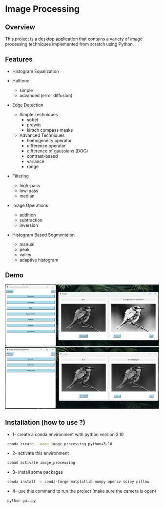 # Image Processing 

## Overview

This project is a desktop application that contains a variety of image processing techniques implemented from scratch using Python.

## Features
- Histogram Equalization

- Halftone
  - simple
  - advanced (error diffusion)

- Edge Detection
  - Simple Techniques 
    - sobel
    - prewitt
    -  kirsch compass masks
  - Advanced Techniques
    - homogeneity operator
    - difference operator
    - difference of gaussians (DOG)
    - contrast-based 
    - variance
    - range

- Filtering
    - high-pass
    - low-pass
    - median

- Image Operations
    - addition
    - subtraction
    - inversion
    
- Histogram Based Segmentaion
    - manual
    - peak
    - valley
    - adaptive histogram

## Demo

![Demo](files/demo_1.png)
![Demo](files/demo_2.png)

## Installation (how to use ?)
- 1- create a conda environment with python version 3.10 
```bash
 conda create --name image_processing python=3.10
```
- 2- activate this environment
```bash
 conad activate image_processing
```
- 3- install some packages 
```bash
 conda install -c conda-forge matplotlib numpy opencv scipy pillow
```
- 4- use this command to run the project (make sure the camera is open)
```bash
 python gui.py
```
